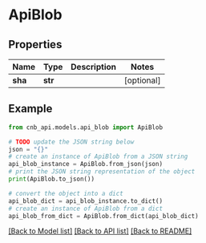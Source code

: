# ApiBlob


## Properties

Name | Type | Description | Notes
------------ | ------------- | ------------- | -------------
**sha** | **str** |  | [optional] 

## Example

```python
from cnb_api.models.api_blob import ApiBlob

# TODO update the JSON string below
json = "{}"
# create an instance of ApiBlob from a JSON string
api_blob_instance = ApiBlob.from_json(json)
# print the JSON string representation of the object
print(ApiBlob.to_json())

# convert the object into a dict
api_blob_dict = api_blob_instance.to_dict()
# create an instance of ApiBlob from a dict
api_blob_from_dict = ApiBlob.from_dict(api_blob_dict)
```
[[Back to Model list]](../README.md#documentation-for-models) [[Back to API list]](../README.md#documentation-for-api-endpoints) [[Back to README]](../README.md)


